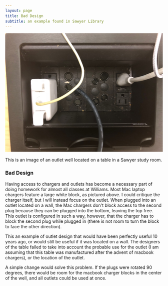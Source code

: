 ```yaml
---
layout: page
title: Bad Design
subtitle: an example found in Sawyer Library
---
```


![Bad Design Example](outlet1.jpeg)
    
   This is an image of an outlet well located on a table in a Sawyer study room.

### Bad Design
Having access to chargers and outlets has become a necessary part of doing homework for almost all classes at Williams. Most Mac laptop chargers feature a large white block, as pictured above. I could critique the charger itself, but I will instead focus on the outlet. When plugged into an outlet located on a wall, the Mac chargers don't block access to the second plug because they can be plugged into the bottom, leaving the top free. This outlet is configured in such a way, however, that the charger has to block the second plug while plugged in (there is not room to turn the block to face the other direction). 

This an example of outlet design that would have been perfectly useful 10 years ago, or would still be useful if it was located on a wall. The designers of the table failed to take into account the probable use for the outlet (I am assuming that this table was manufactured after the advent of macbook chargers), or the location of the outlet.

A simple change would solve this problem. If the plugs were rotated 90 degrees, there would be room for the macbook charger blocks in the center of the well, and all outlets could be used at once. 
